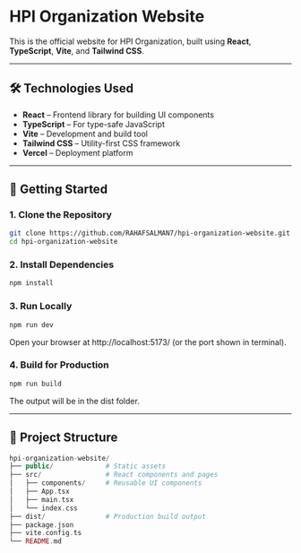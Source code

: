 # HPI Organization Website

This is the official website for HPI Organization, built using **React**, **TypeScript**, **Vite**, and **Tailwind CSS**.

-------------

## 🛠 Technologies Used

- **React** – Frontend library for building UI components  
- **TypeScript** – For type-safe JavaScript  
- **Vite** – Development and build tool  
- **Tailwind CSS** – Utility-first CSS framework  
- **Vercel** – Deployment platform  

---

## 🚀 Getting Started

### 1. Clone the Repository

```bash
git clone https://github.com/RAHAFSALMAN7/hpi-organization-website.git
cd hpi-organization-website
```

### 2. Install Dependencies
```bash
npm install
```

### 3. Run Locally
```bash
npm run dev
```
Open your browser at http://localhost:5173/ (or the port shown in terminal).

### 4. Build for Production
```bash
npm run build
```
The output will be in the dist folder.

---

## 📂 Project Structure
```php
hpi-organization-website/
├── public/             # Static assets
├── src/                # React components and pages
│   ├── components/     # Reusable UI components
│   ├── App.tsx
│   ├── main.tsx
│   └── index.css
├── dist/               # Production build output
├── package.json
├── vite.config.ts
└── README.md
```
